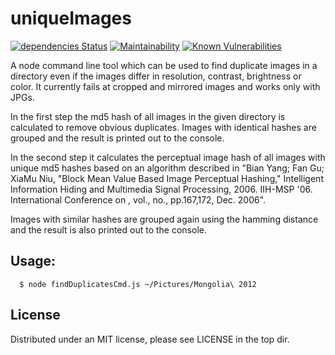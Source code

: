 uniqueImages
============

[![dependencies Status](https://david-dm.org/kyusu/uniqueImages/status.svg)](https://david-dm.org/kyusu/uniqueImages)
[![Maintainability](https://api.codeclimate.com/v1/badges/a136817bd50bf9e58a57/maintainability)](https://codeclimate.com/github/kyusu/uniqueImages/maintainability)
[![Known Vulnerabilities](https://snyk.io/test/github/kyusu/uniqueImages/badge.svg?targetFile=package.json)](https://snyk.io/test/github/kyusu/uniqueImages?targetFile=package.json)


A node command line tool which can be used to find duplicate images in a directory even if the images differ in
resolution, contrast, brightness or color. It currently fails at cropped and mirrored images and works only with JPGs.

In the first step the md5 hash of all images in the given directory is calculated to remove obvious duplicates. Images
with identical hashes are grouped and the result is printed out to the console.

In the second step it calculates the perceptual image hash of all images with unique md5 hashes based on an algorithm
described in "Bian Yang; Fan Gu; XiaMu Niu, "Block Mean Value Based Image Perceptual Hashing," Intelligent Information
Hiding and Multimedia Signal Processing, 2006. IIH-MSP '06. International Conference on , vol., no., pp.167,172, Dec.
2006".

Images with similar hashes are grouped again using the hamming distance and the result is also printed out to the
console.

Usage:
-----

```
  $ node findDuplicatesCmd.js ~/Pictures/Mongolia\ 2012
```

License
-------

Distributed under an MIT license, please see LICENSE in the top dir.
